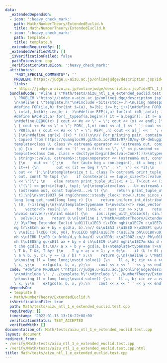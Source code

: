 ```yaml
---
data:
  _extendedDependsOn:
  - icon: ':heavy_check_mark:'
    path: Math/NumberTheory/ExtendedEuclid.h
    title: Math/NumberTheory/ExtendedEuclid.h
  - icon: ':heavy_check_mark:'
    path: template.h
    title: template.h
  _extendedRequiredBy: []
  _extendedVerifiedWith: []
  _isVerificationFailed: false
  _pathExtension: cpp
  _verificationStatusIcon: ':heavy_check_mark:'
  attributes:
    '*NOT_SPECIAL_COMMENTS*': ''
    PROBLEM: https://judge.u-aizu.ac.jp/onlinejudge/description.jsp?id=NTL_1_E
    links:
    - https://judge.u-aizu.ac.jp/onlinejudge/description.jsp?id=NTL_1_E
  bundledCode: "#line 1 \"Math/tests/aizu_ntl_1_e_extended_euclid.test.cpp\"\n#define\
    \ PROBLEM \"https://judge.u-aizu.ac.jp/onlinejudge/description.jsp?id=NTL_1_E\"\
    \n\n#line 1 \"template.h\"\n#include <bits/stdc++.h>\nusing namespace std;\n\n\
    #define FOR(i,a,b) for(int i=(a),_b=(b); i<=_b; i++)\n#define FORD(i,a,b) for(int\
    \ i=(a),_b=(b); i>=_b; i--)\n#define REP(i,a) for(int i=0,_a=(a); i<_a; i++)\n\
    #define EACH(it,a) for(__typeof(a.begin()) it = a.begin(); it != a.end(); ++it)\n\
    \n#define DEBUG(x) { cout << #x << \" = \"; cout << (x) << endl; }\n#define PR(a,n)\
    \ { cout << #a << \" = \"; FOR(_,1,n) cout << a[_] << ' '; cout << endl; }\n#define\
    \ PR0(a,n) { cout << #a << \" = \"; REP(_,n) cout << a[_] << ' '; cout << endl;\
    \ }\n\n#define sqr(x) ((x) * (x))\n\n// For printing pair, container, etc.\n//\
    \ Copied from https://quangloc99.github.io/2021/07/30/my-CP-debugging-template.html\n\
    template<class U, class V> ostream& operator << (ostream& out, const pair<U, V>&\
    \ p) {\n    return out << '(' << p.first << \", \" << p.second << ')';\n}\n\n\
    template<class Con, class = decltype(begin(declval<Con>()))>\ntypename enable_if<!is_same<Con,\
    \ string>::value, ostream&>::type\noperator << (ostream& out, const Con& con)\
    \ {\n    out << '{';\n    for (auto beg = con.begin(), it = beg; it != con.end();\
    \ it++) {\n        out << (it == beg ? \"\" : \", \") << *it;\n    }\n    return\
    \ out << '}';\n}\ntemplate<size_t i, class T> ostream& print_tuple_utils(ostream&\
    \ out, const T& tup) {\n    if constexpr(i == tuple_size<T>::value) return out\
    \ << \")\"; \n    else return print_tuple_utils<i + 1, T>(out << (i ? \", \" :\
    \ \"(\") << get<i>(tup), tup); \n}\ntemplate<class ...U> ostream& operator <<\
    \ (ostream& out, const tuple<U...>& t) {\n    return print_tuple_utils<0, tuple<U...>>(out,\
    \ t);\n}\n\nmt19937_64 rng(chrono::steady_clock::now().time_since_epoch().count());\n\
    long long get_rand(long long r) {\n    return uniform_int_distribution<long long>\
    \ (0, r-1)(rng);\n}\n\ntemplate<typename T>\nvector<T> read_vector(int n) {\n\
    \    vector<T> res(n);\n    for (int& x : res) cin >> x;\n    return res;\n}\n\
    \nvoid solve();\n\nint main() {\n    ios::sync_with_stdio(0); cin.tie(0);\n  \
    \  solve();\n    return 0;\n}\n#line 1 \"Math/NumberTheory/ExtendedEuclid.h\"\n\
    // D\xF9ng Extended Euclid \u0111\u1EC3 t\xECm nghi\u1EC7m c\u1EE7a ph\u01B0\u01A1\
    ng tr\xECnh ax + by = gcd(a, b).\n// Gi\u1EA3 s\u1EED k\u1EBFt qu\u1EA3 tr\u1EA3\
    \ v\u1EC1 l\xE0 (x0, y0), h\u1ECD nghi\u1EC7m c\u1EE7a ph\u01B0\u01A1ng tr\xEC\
    nh s\u1EBD l\xE0 (x_0+kb/d,y_0-ka/d) v\u1EDBi k\u2208Z.\n// Ph\u01B0\u01A1ng tr\xEC\
    nh t\u1ED5ng qu\xE1t ax + by = d ch\u1EC9 c\xF3 nghi\u1EC7m khi d chia h\u1EBF\
    t cho gcd(a, b).\n// a x + b y = gcd(a, b)\ntemplate<typename T>\nT extgcd(T a,\
    \ T b, T &x, T &y) {\n    T g = a; x = 1; y = 0;\n    if (b != 0) g = extgcd(b,\
    \ a % b, y, x), y -= (a / b) * x;\n    return g;\n}\n#line 5 \"Math/tests/aizu_ntl_1_e_extended_euclid.test.cpp\"\
    \n\nusing ll = long long;\nvoid solve() {\n    ll a, b; cin >> a >> b;\n    ll\
    \ x, y;\n    extgcd(a, b, x, y);\n    cout << x << ' ' << y << endl;\n}\n"
  code: "#define PROBLEM \"https://judge.u-aizu.ac.jp/onlinejudge/description.jsp?id=NTL_1_E\"\
    \n\n#include \"../../template.h\"\n#include \"../NumberTheory/ExtendedEuclid.h\"\
    \n\nusing ll = long long;\nvoid solve() {\n    ll a, b; cin >> a >> b;\n    ll\
    \ x, y;\n    extgcd(a, b, x, y);\n    cout << x << ' ' << y << endl;\n}\n"
  dependsOn:
  - template.h
  - Math/NumberTheory/ExtendedEuclid.h
  isVerificationFile: true
  path: Math/tests/aizu_ntl_1_e_extended_euclid.test.cpp
  requiredBy: []
  timestamp: '2022-01-13 13:16:22+08:00'
  verificationStatus: TEST_ACCEPTED
  verifiedWith: []
documentation_of: Math/tests/aizu_ntl_1_e_extended_euclid.test.cpp
layout: document
redirect_from:
- /verify/Math/tests/aizu_ntl_1_e_extended_euclid.test.cpp
- /verify/Math/tests/aizu_ntl_1_e_extended_euclid.test.cpp.html
title: Math/tests/aizu_ntl_1_e_extended_euclid.test.cpp
---
```

